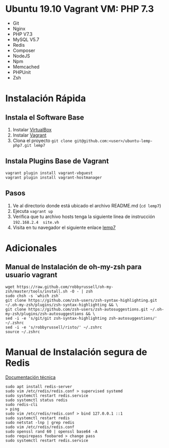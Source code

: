 # Ubuntu 19.10 Vagrant VM: PHP 7.3
* Git
* Nginx
* PHP V7.3
* MySQL V5.7
* Redis
* Composer
* NodeJS
* Npm
* Memcached
* PHPUnit
* Zsh

# Instalación Rápida
## Instala el Software Base
1. Instalar [VirtualBox](https://www.virtualbox.org/wiki/Downloads)
2. Instalar [Vagrant](https://www.vagrantup.com)
3. Clona el proyecto `git clone git@github.com:<user>/ubuntu-lemp-php7.git lemp7`

## Instala Plugins Base de Vagrant
```
vagrant plugin install vagrant-vbguest
vagrant plugin install vagrant-hostmanager
```

## Pasos
1. Ve al directorio donde está ubicado el archivo README.md (`cd lemp7`)
2. Ejecuta `vagrant up`
3. Verifica que tu archivo hosts tenga la siguiente linea de instrucción `192.168.2.4  site.vh`
4. Visita en tu navegador el siguiente enlace [lemp7](http://lemp7.vh)

# Adicionales

## Manual de Instalación de oh-my-zsh para usuario vagrant
```
wget https://raw.github.com/robbyrussell/oh-my-zsh/master/tools/install.sh -O - | zsh
sudo chsh -s `which zsh`
git clone https://github.com/zsh-users/zsh-syntax-highlighting.git ~/.oh-my-zsh/plugins/zsh-syntax-highlighting && \
git clone https://github.com/zsh-users/zsh-autosuggestions.git ~/.oh-my-zsh/plugins/zsh-autosuggestions && \
sed -i -e 's/git/git zsh-syntax-highlighting zsh-autosuggestions/' ~/.zshrc
sed -i -e 's/robbyrussell/risto/' ~/.zshrc
source ~/.zshrc
```

# Manual de Instalación segura de Redis
[Documentación técnica](https://www.digitalocean.com/community/tutorials/how-to-install-and-secure-redis-on-ubuntu-18-04)
 ```
sudo apt install redis-server
sudo vim /etc/redis/redis.conf > supervised systemd
sudo systemctl restart redis.service
sudo systemctl status redis
sudo redis-cli
> ping
sudo vim /etc/redis/redis.conf > bind 127.0.0.1 ::1
sudo systemctl restart redis
sudo netstat -lnp | grep redis
sudo vim /etc/redis/redis.conf
sudo openssl rand 60 | openssl base64 -A
sudo requirepass foobared > change pass
sudo systemctl restart redis.service
```
